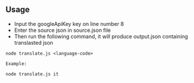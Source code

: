 ## Usage

- Input the googleApiKey key on line number 8
- Enter the source json in source.json file
- Then run the following command, it will produce output.json containing translasted json

``` 
node translate.js <language-code>

Example:

node translate.js it
```



